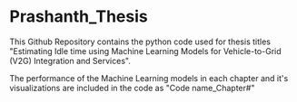# Prashanth_Thesis

This Github Repository contains the python code used for thesis titles "Estimating Idle time using Machine Learning Models for Vehicle-to-Grid (V2G) Integration and Services".

The performance of the Machine Learning models in each chapter and it's visualizations are included in the code as "Code name_Chapter#"

